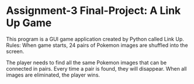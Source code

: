 # Assignment-3 Final-Project: A Link Up Game
This program is a GUI game application created by Python called Link Up.
Rules:
When game starts, 24 pairs of Pokemon images are shuffled into the screen. 

The player needs to find all the same Pokemon images that can be connected in pairs. Every time a pair is found, they will disappear. When all images are eliminated, the player wins.
